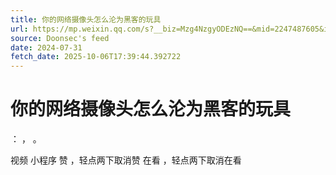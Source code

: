 ```yaml
---
title: 你的网络摄像头怎么沦为黑客的玩具
url: https://mp.weixin.qq.com/s?__biz=Mzg4NzgyODEzNQ==&mid=2247487605&idx=5&sn=30e7055ff7f86c6a1acc6af25c92fec8
source: Doonsec's feed
date: 2024-07-31
fetch_date: 2025-10-06T17:39:44.392722
---
```


# 你的网络摄像头怎么沦为黑客的玩具

：
，
。

视频
小程序
赞
，轻点两下取消赞
在看
，轻点两下取消在看